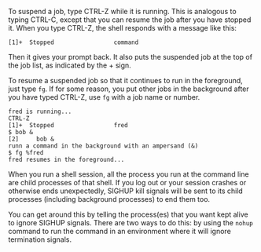 To suspend a job, type CTRL-Z while it is running. This is analogous to typing CTRL-C, except that you can resume the job after you have stopped it. When you type CTRL-Z, the shell responds with a message like this:
```
[1]+  Stopped                 command
```
Then it gives your prompt back. It also puts the suspended job at the top of the job list, as indicated by the + sign.

To resume a suspended job so that it continues to run in the foreground, just type `fg`. If for some reason, you put other jobs in the background after you have typed CTRL-Z, use `fg` with a job name or number.
```
fred is running...
CTRL-Z
[1]+  Stopped                 fred
$ bob &
[2]     bob &
runn a command in the background with an ampersand (&)
$ fg %fred
fred resumes in the foreground...
```

When you run a shell session, all the process you run at the command line are child processes of that shell. If you log out or your session crashes or otherwise ends unexpectedly, SIGHUP kill signals will be sent to its child processes (including background processes) to end them too.

You can get around this by telling the process(es) that you want kept alive to ignore SIGHUP signals. There are two ways to do this: by using the `nohup` command to run the command in an environment where it will ignore termination signals.